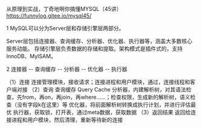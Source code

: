 从原理到实战，丁奇地啊你搞懂MYSQL（45讲）
https://funnylog.gitee.io/mysql45/

1 MySQL可以分为Server层和存储引擎层两部分。

Server层包括连接器、查询缓存、分析器、优化器、执行器等，涵盖大多数核心服务动能。
存储引擎层负责数据的存储和提取。架构模式是插件式的，支持InnoDB、MyISAM。

2 连接器 -- 查询缓存 -- 分析器 -- 优化器 -- 执行器

（1）连接
连接管理模块，接收请求；连接进程和用户模块，通过，连接线程和客户端对接
（2）查询
查询缓存 Query Cache
分析器，内建解析树，对其语法检查，先from，再on，再join，再where......；检查权限，生成新的解析树，语义检查（没有字段k在这里）等
优化器，将前面解析树转换成执行计划，并进行评估最优
执行器，获取锁，打开表，通过meta数据，获取数据
（3）返回结果
返回给连接进程和用户模块，然后清理，重新等待新的连接

